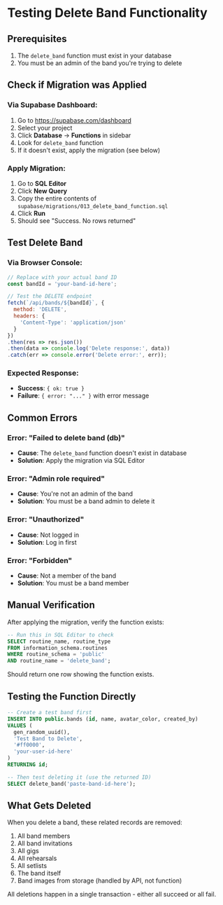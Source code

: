 # Testing Delete Band Functionality

## Prerequisites
1. The `delete_band` function must exist in your database
2. You must be an admin of the band you're trying to delete

## Check if Migration was Applied

### Via Supabase Dashboard:
1. Go to https://supabase.com/dashboard
2. Select your project
3. Click **Database** → **Functions** in sidebar
4. Look for `delete_band` function
5. If it doesn't exist, apply the migration (see below)

### Apply Migration:
1. Go to **SQL Editor**
2. Click **New Query**
3. Copy the entire contents of `supabase/migrations/013_delete_band_function.sql`
4. Click **Run**
5. Should see "Success. No rows returned"

## Test Delete Band

### Via Browser Console:
```javascript
// Replace with your actual band ID
const bandId = 'your-band-id-here';

// Test the DELETE endpoint
fetch(`/api/bands/${bandId}`, {
  method: 'DELETE',
  headers: {
    'Content-Type': 'application/json'
  }
})
.then(res => res.json())
.then(data => console.log('Delete response:', data))
.catch(err => console.error('Delete error:', err));
```

### Expected Response:
- **Success**: `{ ok: true }`
- **Failure**: `{ error: "..." }` with error message

## Common Errors

### Error: "Failed to delete band (db)"
- **Cause**: The `delete_band` function doesn't exist in database
- **Solution**: Apply the migration via SQL Editor

### Error: "Admin role required"
- **Cause**: You're not an admin of the band
- **Solution**: You must be a band admin to delete it

### Error: "Unauthorized"
- **Cause**: Not logged in
- **Solution**: Log in first

### Error: "Forbidden"
- **Cause**: Not a member of the band
- **Solution**: You must be a band member

## Manual Verification

After applying the migration, verify the function exists:

```sql
-- Run this in SQL Editor to check
SELECT routine_name, routine_type 
FROM information_schema.routines 
WHERE routine_schema = 'public' 
AND routine_name = 'delete_band';
```

Should return one row showing the function exists.

## Testing the Function Directly

```sql
-- Create a test band first
INSERT INTO public.bands (id, name, avatar_color, created_by)
VALUES (
  gen_random_uuid(),
  'Test Band to Delete',
  '#ff0000',
  'your-user-id-here'
)
RETURNING id;

-- Then test deleting it (use the returned ID)
SELECT delete_band('paste-band-id-here');
```

## What Gets Deleted

When you delete a band, these related records are removed:
1. All band members
2. All band invitations  
3. All gigs
4. All rehearsals
5. All setlists
6. The band itself
7. Band images from storage (handled by API, not function)

All deletions happen in a single transaction - either all succeed or all fail.
